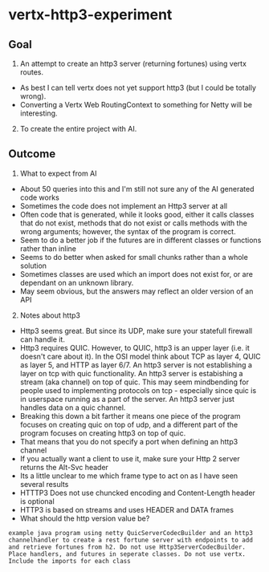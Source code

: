 # vertx-http3-experiment

## Goal

1. An attempt to create an http3 server (returning fortunes) using vertx routes.

- As best I can tell vertx does not yet support http3 (but I could be totally wrong).
- Converting a Vertx Web RoutingContext to something for Netty will be interesting.

2. To create the entire project with AI.

## Outcome

1. What to expect from AI

- About 50 queries into this and I'm still not sure any of the AI generated code works
- Sometimes the code does not implement an Http3 server at all
- Often code that is generated, while it looks good, either it calls classes that do not exist, methods that do not exist or calls methods with the wrong arguments; however, the syntax of the program is correct.
- Seem to do a better job if the futures are in different classes or functions rather than inline
- Seems to do better when asked for small chunks rather than a whole solution
- Sometimes classes are used which an import does not exist for, or are dependant on an unknown library.
- May seem obvious, but the answers may reflect an older version of an API

2. Notes about http3

- Http3 seems great. But since its UDP, make sure your statefull firewall can handle it.
- Http3 requires QUIC. However, to QUIC, http3 is an upper layer (i.e. it doesn't care about it). In the OSI model think about TCP as layer 4, QUIC as layer 5, and HTTP as layer 6/7. An http3 server is not establishing a layer on tcp with quic functionality. An http3 server is estabishing a stream (aka channel) on top of quic. This may seem mindbending for people used to implementing protocols on tcp - especially since quic is in userspace running as a part of the server. An http3 server just handles data on a quic channel.
- Breaking this down a bit farther it means one piece of the program focuses on creating quic on top of udp, and a different part of the program focuses on creating http3 on top of quic.
- That means that you do not specify a port when defining an http3 channel
- If you actually want a client to use it, make sure your Http 2 server returns the Alt-Svc header
- Its a little unclear to me which frame type to act on as I have seen several results
- HTTTP3 Does not use chuncked encoding and Content-Length header is optional
- HTTP3 is based on streams and uses HEADER and DATA frames
- What should the http version value be?

```
example java program using netty QuicServerCodecBuilder and an http3 channelhandler to create a rest fortune server with endpoints to add and retrieve fortunes from h2. Do not use Http3ServerCodecBuilder. Place handlers, and futures in seperate classes. Do not use vertx. Include the imports for each class
```
